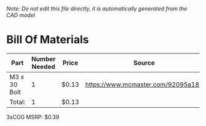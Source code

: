 ###### Note: Do not edit this file directly, it is automatically generated from the CAD model 
# Bill Of Materials 
 |Part|Number Needed|Price|Source| 
 |----|----------|-----|-----|
|M3 x 30 Bolt|1|$0.13|https://www.mcmaster.com/92095a187|
|Total: |1|$0.13| |

 3xCOG MSRP: $0.39